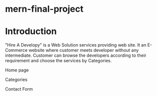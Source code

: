 # mern-final-project

# Introduction

"Hire A Developy" is a Web Solution services providing web site. It an E-Commerce website where customer meets developer without any intermediate. Customer can browse the developers according to their requirement and choose the services by Categories.

Home page

Categories

Contact Form



